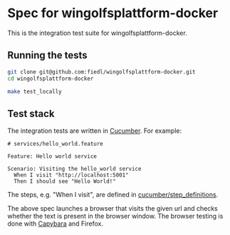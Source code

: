 # Spec for wingolfsplattform-docker

This is the integration test suite for wingolfsplattform-docker.

## Running the tests

```bash
git clone git@github.com:fiedl/wingolfsplattform-docker.git
cd wingolfsplattform-docker

make test_locally
```

## Test stack

The integration tests are written in [Cucumber](https://semaphoreci.com/community/tutorials/introduction-to-writing-acceptance-tests-with-cucumber). For example:

```cucumber
# services/hello_world.feature

Feature: Hello world service

Scenario: Visiting the hello_world service
  When I visit "http://localhost:5001"
  Then I should see "Hello World!"
```

The steps, e.g. "When I visit", are defined in [cucumber/step_definitions](cucumber/step_definitions).

The above spec launches a browser that visits the given url and checks whether the text is present in the browser window. The browser testing is done with [Capybara](https://github.com/teamcapybara/capybara#using-capybara-with-cucumber) and Firefox.
